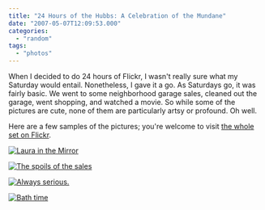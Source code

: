 ```yaml
---
title: "24 Hours of the Hubbs: A Celebration of the Mundane"
date: "2007-05-07T12:09:53.000"
categories: 
  - "random"
tags: 
  - "photos"
---
```


When I decided to do 24 hours of Flickr, I wasn't really sure what my Saturday would entail. Nonetheless, I gave it a go. As Saturdays go, it was fairly basic. We went to some neighborhood garage sales, cleaned out the garage, went shopping, and watched a movie. So while some of the pictures are cute, none of them are particularly artsy or profound. Oh well.

Here are a few samples of the pictures; you're welcome to visit [the whole set on Flickr](http://flickr.com/photos/chrishubbs/sets/72157600181071573/).

[![Laura in the Mirror](http://farm1.static.flickr.com/229/485728673_6e7fc3655b_m.jpg)](http://www.flickr.com/photos/chrishubbs/485728673/ "Photo Sharing")

[![The spoils of the sales](http://farm1.static.flickr.com/194/485728847_97e7bb538d_m.jpg)](http://www.flickr.com/photos/chrishubbs/485728847/ "Photo Sharing")

[![Always serious.](http://farm1.static.flickr.com/173/485696614_3069a53fa5.jpg)](http://www.flickr.com/photos/chrishubbs/485696614/ "Photo Sharing")

[![Bath time](http://farm1.static.flickr.com/198/485696848_544b3a873e_m.jpg)](http://www.flickr.com/photos/chrishubbs/485696848/ "Photo Sharing")
